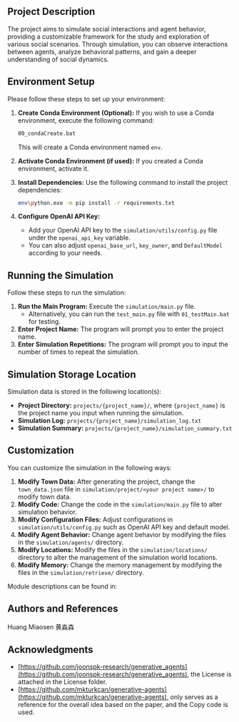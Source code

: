 ## Project Description

The project aims to simulate social interactions and agent behavior, providing a customizable framework for the study and exploration of various social scenarios. Through simulation, you can observe interactions between agents, analyze behavioral patterns, and gain a deeper understanding of social dynamics.

## Environment Setup

Please follow these steps to set up your environment:

1. **Create Conda Environment (Optional):** If you wish to use a Conda environment, execute the following command:

   ```bash
   00_condaCreate.bat
   ```

   This will create a Conda environment named `env`.

2. **Activate Conda Environment (if used):** If you created a Conda environment, activate it.

3. **Install Dependencies:** Use the following command to install the project dependencies:

   ```bash
   env\python.exe -m pip install -r requirements.txt
   ```

4. **Configure OpenAI API Key:**

   *   Add your OpenAI API key to the `simulation/utils/config.py` file under the `openai_api_key` variable.
   *   You can also adjust `openai_base_url`, `key_owner`, and `DefaultModel` according to your needs.

## Running the Simulation

Follow these steps to run the simulation:

1. **Run the Main Program:** Execute the `simulation/main.py` file.
    *   Alternatively, you can run the `test_main.py` file with `01_testMain.bat` for testing.
2. **Enter Project Name:** The program will prompt you to enter the project name.
3. **Enter Simulation Repetitions:** The program will prompt you to input the number of times to repeat the simulation.

## Simulation Storage Location

Simulation data is stored in the following location(s):

*   **Project Directory:** `projects/{project_name}/`, where `{project_name}` is the project name you input when running the simulation.
*   **Simulation Log:** `projects/{project_name}/simulation_log.txt`
*   **Simulation Summary:** `projects/{project_name}/simulation_summary.txt`

## Customization

You can customize the simulation in the following ways:

1. **Modify Town Data:** After generating the project, change the `town_data.json` file in `simulation/project/<your project name>/` to modify town data.
2. **Modify Code:** Change the code in the `simulation/main.py` file to alter simulation behavior.
3. **Modify Configuration Files:** Adjust configurations in `simulation/utils/config.py` such as OpenAI API key and default model.
4. **Modify Agent Behavior:** Change agent behavior by modifying the files in the `simulation/agents/` directory.
5. **Modify Locations:** Modify the files in the `simulation/locations/` directory to alter the management of the simulation world locations.
6. **Modify Memory:** Change the memory management by modifying the files in the `simulation/retrieve/` directory.

Module descriptions can be found in:

## Authors and References

Huang Miaosen 黄淼森

## Acknowledgments

*   [https://github.com/joonspk-research/generative_agents](https://github.com/joonspk-research/generative_agents), the License is attached in the License folder.
*   [https://github.com/mkturkcan/generative-agents](https://github.com/mkturkcan/generative-agents), only serves as a reference for the overall idea based on the paper, and the Copy code is used.